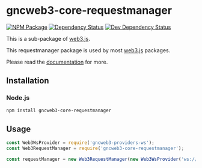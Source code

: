 # gncweb3-core-requestmanager

[![NPM Package][npm-image]][npm-url] [![Dependency Status][deps-image]][deps-url] [![Dev Dependency Status][deps-dev-image]][deps-dev-url]

This is a sub-package of [web3.js][repo].

This requestmanager package is used by most [web3.js][repo] packages.

Please read the [documentation][docs] for more.

## Installation

### Node.js

```bash
npm install gncweb3-core-requestmanager
```

## Usage

```js
const Web3WsProvider = require('gncweb3-providers-ws');
const Web3RequestManager = require('gncweb3-core-requestmanager');

const requestManager = new Web3RequestManager(new Web3WsProvider('ws://localhost:8546'));
```

[docs]: http://web3js.readthedocs.io/en/1.0/
[repo]: https://github.com/ethereum/web3.js
[npm-image]: https://img.shields.io/npm/v/gncweb3-core-requestmanager.svg
[npm-url]: https://npmjs.org/package/gncweb3-core-requestmanager
[deps-image]: https://david-dm.org/ethereum/web3.js/1.x/status.svg?path=packages/gncweb3-core-requestmanager
[deps-url]: https://david-dm.org/ethereum/web3.js/1.x?path=packages/gncweb3-core-requestmanager
[deps-dev-image]: https://david-dm.org/ethereum/web3.js/1.x/dev-status.svg?path=packages/gncweb3-core-requestmanager
[deps-dev-url]: https://david-dm.org/ethereum/web3.js/1.x?type=dev&path=packages/gncweb3-core-requestmanager

